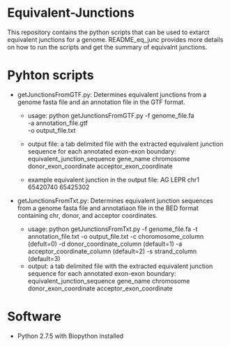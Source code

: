 # Equivalent-Junctions

This repository contains the python scripts that can be used to extarct equivalent junctions for a genome. README_eq_junc provides more details on how to run the scripts and get the summary of equivalnt junctions.

# Pyhton scripts

- getJunctionsFromGTF.py: Determines equivalent junctions from a genome fasta file and an annotation file in the GTF format.
   - usage:  python getJunctionsFromGTF.py -f genome_file.fa <br />
                                           -a annotation_file.gtf<br />
                                           -o output_file.txt<br />

   - output file: a tab delimited file with the extracted equivalent junction sequence for each annotated exon-exon boundary: 
                        equivalent_junction_sequence gene_name chromosome donor_exon_coordinate acceptor_exon_coordinate   
   - example equivalent junction in the output file: AG LEPR chr1 65420740 65425302  
  
- getJunctionsFromTxt.py: Determines equivalent junction sequences from a genome fasta file and annotatiaon file in the BED format containing chr, donor, and acceptor coordinates.
   - usage:  python getJunctionsFromTxt.py -f genome_file.fa
                                           -t annotation_file.txt
                                           -o output_file.txt
                                           -c choromosome_column (defult=0) 
                                           -d donor_coordinate_column (default=1) 
                                           -a acceptor_coordinate_column (default=2)
                                           -s strand_column (default=3)
   - output: a tab delimited file with the extracted equivalent junction sequence for each annotated exon-exon boundary: 
                        equivalent_junction_sequence gene_name chromosome donor_exon_coordinate acceptor_exon_coordinate 
# Software

- Python 2.7.5 with Biopython installed
